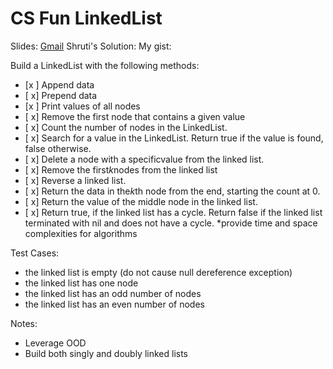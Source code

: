 # CS Fun LinkedList
Slides: [Gmail](https://mail.google.com/mail/u/0/#search/shruti%40adadevelopersacademy.org/FMfcgxwBVzpsSsSzjcHLSLLQLNmgsBrV?projector=1)
Shruti's Solution:
My gist:

Build a LinkedList with the following methods:
- [x ] Append data
- [ x] Prepend data
- [x ] Print values of all nodes
- [ x] Remove the first node that contains a given value
- [ x] Count the number of nodes in the LinkedList.
- [ x] Search for a value in the LinkedList. Return true if the value is found, false otherwise.
- [ x] Delete a node with a specificvalue from the linked list.
- [ x] Remove the first*k*nodes from the linked list
- [ x] Reverse a linked list.
- [ x] Return the data in the*k*th node from the end, starting the count at 0.
- [ x] Return the value of the middle node in the linked list.
- [ x] Return true, if the linked list has a cycle. Return false if the linked list terminated with nil and does not have a cycle.
*provide time and space complexities for algorithms

Test Cases:
* the linked list is empty (do not cause null dereference exception)
* the linked list has one node
* the linked list has an odd number of nodes
* the linked list has an even number of nodes

Notes:
- Leverage OOD
- Build both singly and doubly linked lists
